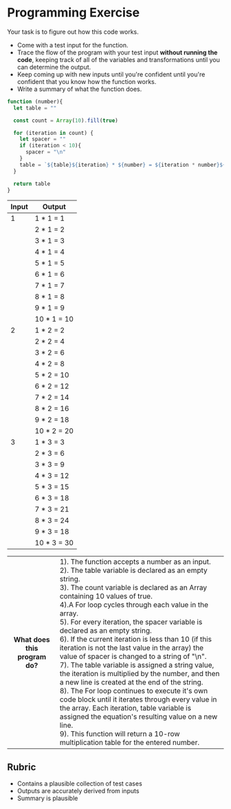 # Programming Exercise

Your task is to figure out how this code works.

* Come with a test input for the function.
* Trace the flow of the program with your test input **without running the code**, keeping track of all of the variables and transformations until you can determine the output.
* Keep coming up with new inputs until you're confident until you're confident that you know how the function works.
* Write a summary of what the function does.

```js
function (number){
  let table = ""

  const count = Array(10).fill(true)

  for (iteration in count) {
    let spacer = ""
    if (iteration < 10){
      spacer = "\n"
    }
    table = `${table}${iteration} * ${number} = ${iteration * number}${spacer}`
  }

  return table
}
```

| Input | Output        |
| ----- | ------------- |
|   1   |   1 * 1 = 1   |
|       |   2 * 1 = 2   |
|       |   3 * 1 = 3   |
|       |   4 * 1 = 4   |
|       |   5 * 1 = 5   |
|       |   6 * 1 = 6   |
|       |   7 * 1 = 7   |
|       |   8 * 1 = 8   |
|       |   9 * 1 = 9   |
|       |   10 * 1 = 10 |
|   2   |   1 * 2 = 2   |
|       |   2 * 2 = 4   |
|       |   3 * 2 = 6   |
|       |   4 * 2 = 8   |
|       |   5 * 2 = 10  |
|       |   6 * 2 = 12  |
|       |   7 * 2 = 14  |
|       |   8 * 2 = 16  |
|       |   9 * 2 = 18  |
|       |  10 * 2 = 20  |
|   3   | 1 * 3 = 3     |
|       |  2 * 3 = 6    |
|       |  3 * 3 = 9    |
|       |  4 * 3 = 12   |
|       |  5 * 3 = 15   |
|       |  6 * 3 = 18   |
|       |  7 * 3 = 21   |
|       |  8 * 3 = 24   |
|       |  9 * 3 = 18   |
|       |  10 * 3 = 30  |

<table>
  <tr>
    <th>What does this program do?</th>
    <td>1). The function accepts a number as an input.<br>
2). The table variable is declared as an empty string.<br>
3). The count variable is declared as an Array containing 10 values of true.<br>
4).A For loop cycles through each value in the array.<br>
5). For every iteration, the spacer variable is declared as an empty string.<br>
6). If the current iteration is less than 10 (if this iteration is not the last value in the array) the value of spacer is changed to a string of "\n". <br>
7). The table variable is assigned a string value, the iteration is multiplied by the number, and then a new line is created at the end of the string.<br>
8). The For loop continues to execute it's own code block until it iterates through every value in the array. Each iteration, table variable is assigned the equation's resulting value on a new line.<br>
9). This function will return a 10-row multiplication table for the entered number.</td>
  </tr>
</table>

## Rubric

* Contains a plausible collection of test cases
* Outputs are accurately derived from inputs
* Summary is plausible
